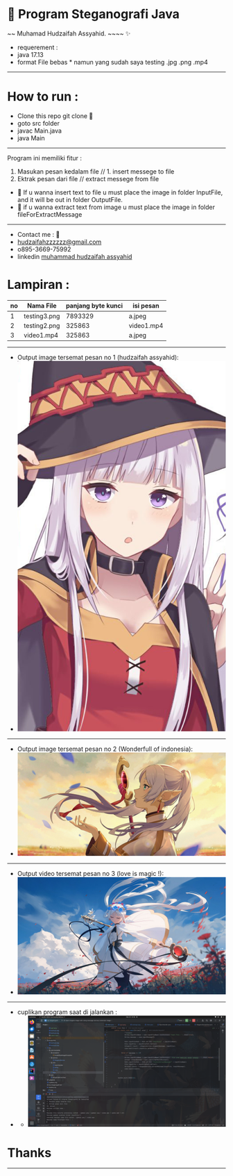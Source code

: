 # 🔖 Program Steganografi Java

~~ Muhamad Hudzaifah Assyahid. ~~~~ ✨
- requerement :
- java 17.13
- format File bebas * namun yang sudah saya testing .jpg .png .mp4

___ 
# How to run :
- Clone this repo git clone 🚀
- goto src folder
- javac Main.java
- java Main
- -- 
Program ini memiliki fitur :
1. Masukan pesan kedalam file // 1. insert messege to file
2. Ektrak pesan dari file // extract messege from file

- 🔎  If u wanna insert text to file u must place the image in folder InputFile, and it will be out in folder OutputFile.
- 🔎 if u wanna extract text from image u must place the image in folder fileForExtractMessage

---

- Contact me : 🚀
- hudzaifahzzzzzz@gmail.com
- o895-3669-75992
- linkedin [muhammad hudzaifah assyahid](https://www.linkedin.com/in/hudzaifahassyahid/)


# Lampiran :
| no | Nama File | panjang byte kunci | isi pesan  |
|----|-----------|--------------|------------|
| 1  | testing3.png | 7893329             | a.jpeg     |
| 2  | testing2.png | 325863             | video1.mp4 |
|3| video1.mp4 | 325863             | a.jpeg     |

---
- Output image tersemat pesan no 1  (hudzaifah assyahid):
- ![Raw File 1](https://github.com/hudzzz01/Steganografi-End-Of-File-Java-Native/blob/03-bash-steganografi-insert-secretFile-in-file/fileForExtractMessage/testing3.png?raw=true)
- --
- Output image tersemat pesan no 2 (Wonderfull of indonesia):
- ![Raw File 2](https://github.com/hudzzz01/Steganografi-End-Of-File-Java-Native/blob/03-bash-steganografi-insert-secretFile-in-file/fileForExtractMessage/testing2.png?raw=true)
- --
- Output video tersemat pesan no 3 (love is magic !):
- ![Raw File 2](https://github.com/hudzzz01/Steganografi-End-Of-File-Java-Native/blob/03-bash-steganografi-insert-secretFile-in-file/OutputMessage/secretMessage.jpeg?raw=true)
---
- cuplikan program saat di jalankan :
- - ![Screen Shoot](https://github.com/hudzzz01/Steganografi-End-Of-File-Java-Native/blob/master/cuplikan.png?raw=true)

# Thanks
---

